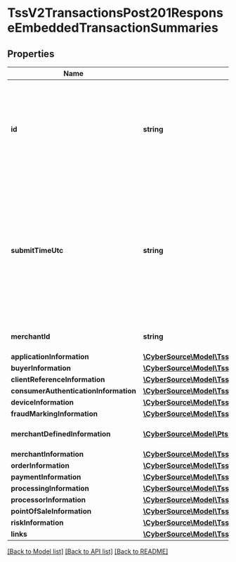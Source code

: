 # TssV2TransactionsPost201ResponseEmbeddedTransactionSummaries

## Properties
Name | Type | Description | Notes
------------ | ------------- | ------------- | -------------
**id** | **string** | An unique identification number assigned by CyberSource to identify the submitted request. It is also appended to the endpoint of the resource. | [optional] 
**submitTimeUtc** | **string** | Time of request in UTC. Format: &#x60;YYYY-MM-DDThh:mm:ssZ&#x60; Example &#x60;2016-08-11T22:47:57Z&#x60; equals August 11, 2016, at 22:47:57 (10:47:57 p.m.). The &#x60;T&#x60; separates the date and the time. The &#x60;Z&#x60; indicates UTC. | [optional] 
**merchantId** | **string** | The description for this field is not available. | [optional] 
**applicationInformation** | [**\CyberSource\Model\TssV2TransactionsGet200ResponseApplicationInformation**](TssV2TransactionsGet200ResponseApplicationInformation.md) |  | [optional] 
**buyerInformation** | [**\CyberSource\Model\TssV2TransactionsPost201ResponseEmbeddedBuyerInformation**](TssV2TransactionsPost201ResponseEmbeddedBuyerInformation.md) |  | [optional] 
**clientReferenceInformation** | [**\CyberSource\Model\TssV2TransactionsPost201ResponseEmbeddedClientReferenceInformation**](TssV2TransactionsPost201ResponseEmbeddedClientReferenceInformation.md) |  | [optional] 
**consumerAuthenticationInformation** | [**\CyberSource\Model\TssV2TransactionsPost201ResponseEmbeddedConsumerAuthenticationInformation**](TssV2TransactionsPost201ResponseEmbeddedConsumerAuthenticationInformation.md) |  | [optional] 
**deviceInformation** | [**\CyberSource\Model\TssV2TransactionsPost201ResponseEmbeddedDeviceInformation**](TssV2TransactionsPost201ResponseEmbeddedDeviceInformation.md) |  | [optional] 
**fraudMarkingInformation** | [**\CyberSource\Model\TssV2TransactionsGet200ResponseFraudMarkingInformation**](TssV2TransactionsGet200ResponseFraudMarkingInformation.md) |  | [optional] 
**merchantDefinedInformation** | [**\CyberSource\Model\Ptsv2paymentsMerchantDefinedInformation[]**](Ptsv2paymentsMerchantDefinedInformation.md) | The description for this field is not available. | [optional] 
**merchantInformation** | [**\CyberSource\Model\TssV2TransactionsPost201ResponseEmbeddedMerchantInformation**](TssV2TransactionsPost201ResponseEmbeddedMerchantInformation.md) |  | [optional] 
**orderInformation** | [**\CyberSource\Model\TssV2TransactionsPost201ResponseEmbeddedOrderInformation**](TssV2TransactionsPost201ResponseEmbeddedOrderInformation.md) |  | [optional] 
**paymentInformation** | [**\CyberSource\Model\TssV2TransactionsPost201ResponseEmbeddedPaymentInformation**](TssV2TransactionsPost201ResponseEmbeddedPaymentInformation.md) |  | [optional] 
**processingInformation** | [**\CyberSource\Model\TssV2TransactionsPost201ResponseEmbeddedProcessingInformation**](TssV2TransactionsPost201ResponseEmbeddedProcessingInformation.md) |  | [optional] 
**processorInformation** | [**\CyberSource\Model\TssV2TransactionsPost201ResponseEmbeddedProcessorInformation**](TssV2TransactionsPost201ResponseEmbeddedProcessorInformation.md) |  | [optional] 
**pointOfSaleInformation** | [**\CyberSource\Model\TssV2TransactionsPost201ResponseEmbeddedPointOfSaleInformation**](TssV2TransactionsPost201ResponseEmbeddedPointOfSaleInformation.md) |  | [optional] 
**riskInformation** | [**\CyberSource\Model\TssV2TransactionsPost201ResponseEmbeddedRiskInformation**](TssV2TransactionsPost201ResponseEmbeddedRiskInformation.md) |  | [optional] 
**links** | [**\CyberSource\Model\TssV2TransactionsPost201ResponseEmbeddedLinks**](TssV2TransactionsPost201ResponseEmbeddedLinks.md) |  | [optional] 

[[Back to Model list]](../README.md#documentation-for-models) [[Back to API list]](../README.md#documentation-for-api-endpoints) [[Back to README]](../README.md)


